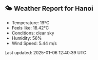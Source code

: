<!-- WEATHER-START -->
## 🌤 Weather Report for Hanoi

- Temperature: 19°C
- Feels like: 18.42°C
- Conditions: clear sky
- Humidity: 56%
- Wind Speed: 5.44 m/s

Last updated: 2025-01-06 12:40:39 UTC
<!-- WEATHER-END -->
